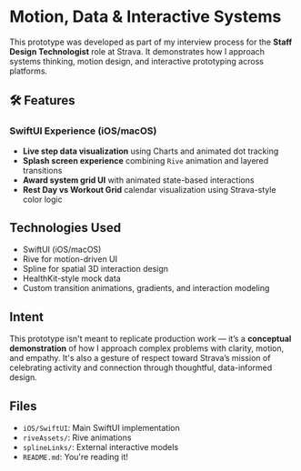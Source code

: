 # Motion, Data & Interactive Systems

This prototype was developed as part of my interview process for the **Staff Design Technologist** role at Strava. It demonstrates how I approach systems thinking, motion design, and interactive prototyping across platforms.

## 🛠 Features

### SwiftUI Experience (iOS/macOS)
- **Live step data visualization** using Charts and animated dot tracking
- **Splash screen experience** combining `Rive` animation and layered transitions
- **Award system grid UI** with animated state-based interactions
- **Rest Day vs Workout Grid** calendar visualization using Strava-style color logic


## Technologies Used

- SwiftUI (iOS/macOS)
- Rive for motion-driven UI
- Spline for spatial 3D interaction design
- HealthKit-style mock data
- Custom transition animations, gradients, and interaction modeling

## Intent

This prototype isn't meant to replicate production work — it’s a **conceptual demonstration** of how I approach complex problems with clarity, motion, and empathy. It's also a gesture of respect toward Strava’s mission of celebrating activity and connection through thoughtful, data-informed design.

## Files

- `iOS/SwiftUI`: Main SwiftUI implementation
- `riveAssets/`: Rive animations
- `splineLinks/`: External interactive models
- `README.md`: You're reading it!